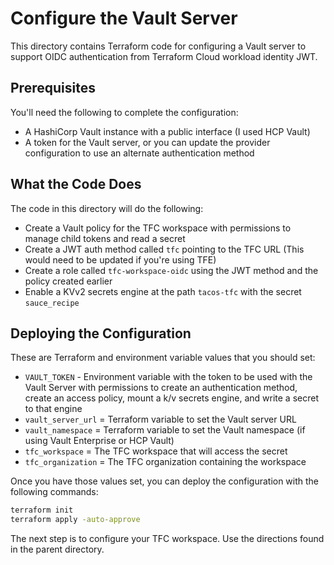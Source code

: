 # Configure the Vault Server

This directory contains Terraform code for configuring a Vault server to support OIDC authentication from Terraform Cloud workload identity JWT.

## Prerequisites

You'll need the following to complete the configuration:

* A HashiCorp Vault instance with a public interface (I used HCP Vault)
* A token for the Vault server, or you can update the provider configuration to use an alternate authentication method

## What the Code Does

The code in this directory will do the following:

* Create a Vault policy for the TFC workspace with permissions to manage child tokens and read a secret
* Create a JWT auth method called `tfc` pointing to the TFC URL (This would need to be updated if you're using TFE)
* Create a role called `tfc-workspace-oidc` using the JWT method and the policy created earlier
* Enable a KVv2 secrets engine at the path `tacos-tfc` with the secret `sauce_recipe`

## Deploying the Configuration

These are Terraform and environment variable values that you should set:

* `VAULT_TOKEN` - Environment variable with the token to be used with the Vault Server with permissions to create an authentication method, create an access policy, mount a k/v secrets engine, and write a secret to that engine
* `vault_server_url` = Terraform variable to set the Vault server URL
* `vault_namespace` = Terraform variable to set the Vault namespace (if using Vault Enterprise or HCP Vault)
* `tfc_workspace` = The TFC workspace that will access the secret
* `tfc_organization` = The TFC organization containing the workspace

Once you have those values set, you can deploy the configuration with the following commands:

```bash
terraform init
terraform apply -auto-approve
```

The next step is to configure your TFC workspace. Use the directions found in the parent directory.
